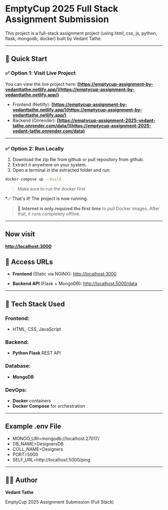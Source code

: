 # EmptyCup 2025 Full Stack Assignment Submission

This project is a full-stack assignment project (using html, css, js, python, flask, mongodb, docker) built by Vedant Tathe.

---

## 🚀 Quick Start

### ✅ Option 1: Visit Live Project

You can view the live project here:
**[https://emptycup-assignment-by-vedanttathe.netlify.app/](https://emptycup-assignment-by-vedanttathe.netlify.app/)**

* Frontend (Netlify): 
**[https://emptycup-assignment-by-vedanttathe.netlify.app/](https://emptycup-assignment-by-vedanttathe.netlify.app/)**
* Backend (Onrender):
**[https://emptycup-assignment-2025-vedant-tathe.onrender.com/data/](https://emptycup-assignment-2025-vedant-tathe.onrender.com/data)**

---

### ✅ Option 2: Run Locally

1. Download the zip file from github or pull repository from github.
2. Extract it anywhere on your system.
3. Open a terminal in the extracted folder and run:

```bash
docker-compose up --build
```
> Make sure to run the docker first

*✅ That's it! The project is now running.

> 🚨 **Internet is only required the first time** to pull Docker images. After that, it runs completely offline.

---

## Now visit
**[http://localhost:3000](http://localhost:3000)**


## 🔗 Access URLs

* **Frontend** (Static via NGINX):
  [http://localhost:3000](http://localhost:3000)

* **Backend API** (Flask + MongoDB):
  [http://localhost:5000/data](http://localhost:5000/data)

---

## 🔧 Tech Stack Used

### Frontend:
* HTML, CSS, JavaScript

### Backend:
* **Python Flask** REST API

### Database:
* **MongoDB**
  
### DevOps:
* **Docker** containers
* **Docker Compose** for orchestration

---

## Example .env File

* MONGO_URI=mongodb://localhost:27017/
* DB_NAME=DesignersDB
* COLL_NAME=Designers
* PORT=5000
* SELF_URL=http://localhost:5000/ping

---

## 🙋‍♂️ Author

**Vedant Tathe**

EmptyCup 2025 Assignment Submission (Full Stack)
